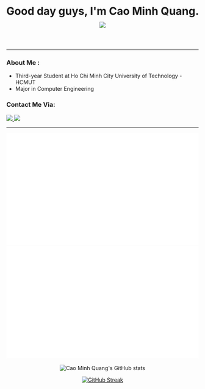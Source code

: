 <h1 align="center">
  Good day guys, I'm Cao Minh Quang.
  <img src="https://media.giphy.com/media/hvRJCLFzcasrR4ia7z/giphy.gif" width="30px"/>
</h1>

<div id="view_counter" align="center">
  <img src="https://komarev.com/ghpvc/?username=cmq2002&style=flat-square&color=blue" alt=""/>
</div>

---

### About Me :
- Third-year Student at Ho Chi Minh City University of Technology - HCMUT
- Major in Computer Engineering

### Contact Me Via:
<div id="badges" align="left">
  <a href="https://www.facebook.com/quang.caominh.79">
    <img src="https://img.shields.io/badge/Facebook-1877F2?style=for-the-badge&logo=facebook&logoColor=white"/>
  </a>
  <a href="https://mailhide.io/e/tT5s8eLK">
    <img src="https://img.shields.io/badge/Gmail-D14836?style=for-the-badge&logo=gmail&logoColor=white"/>
  </a>
</div>

---

<div id="stats" align="center">

  ![](https://raw.githubusercontent.com/cmq2002/Github_stats/master/generated/overview.svg#gh-dark-mode-only)
  ![](https://raw.githubusercontent.com/cmq2002/Github_stats/master/generated/languages.svg#gh-dark-mode-only)

  ![Cao Minh Quang's GitHub stats](https://github-readme-stats.vercel.app/api?username=cmq2002&show_icons=true&theme=algolia)

  [![GitHub Streak](http://github-readme-streak-stats.herokuapp.com?user=cmq2002&theme=algolia)](https://git.io/streak-stats)
</div>
